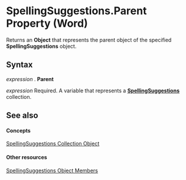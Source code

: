 
# SpellingSuggestions.Parent Property (Word)

Returns an  **Object** that represents the parent object of the specified **SpellingSuggestions** object.


## Syntax

 _expression_ . **Parent**

 _expression_ Required. A variable that represents a **[SpellingSuggestions](7e0fb008-e43c-c4cb-b7d2-9436d039a070.md)** collection.


## See also


#### Concepts


[SpellingSuggestions Collection Object](7e0fb008-e43c-c4cb-b7d2-9436d039a070.md)
#### Other resources


[SpellingSuggestions Object Members](0f0a40c8-da03-2492-f5f9-d756149981bd.md)
